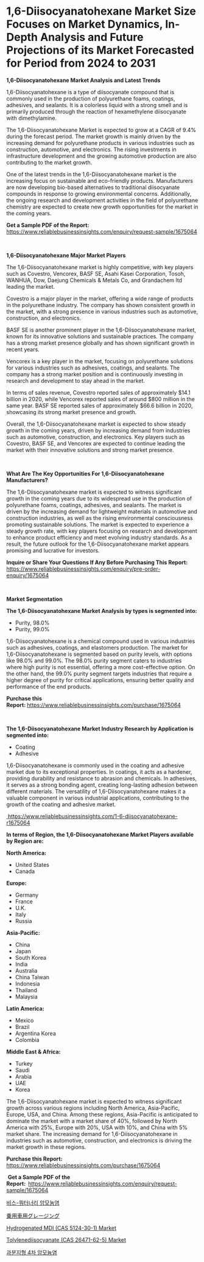 <p><h1>1,6-Diisocyanatohexane Market Size Focuses on Market Dynamics, In-Depth Analysis and Future Projections of its Market Forecasted for Period from 2024 to 2031</h1></p><p><strong>1,6-Diisocyanatohexane Market Analysis and Latest Trends</strong></p>
<p><p>1,6-Diisocyanatohexane is a type of diisocyanate compound that is commonly used in the production of polyurethane foams, coatings, adhesives, and sealants. It is a colorless liquid with a strong smell and is primarily produced through the reaction of hexamethylene diisocyanate with dimethylamine.</p><p>The 1,6-Diisocyanatohexane Market is expected to grow at a CAGR of 9.4% during the forecast period. The market growth is mainly driven by the increasing demand for polyurethane products in various industries such as construction, automotive, and electronics. The rising investments in infrastructure development and the growing automotive production are also contributing to the market growth.</p><p>One of the latest trends in the 1,6-Diisocyanatohexane market is the increasing focus on sustainable and eco-friendly products. Manufacturers are now developing bio-based alternatives to traditional diisocyanate compounds in response to growing environmental concerns. Additionally, the ongoing research and development activities in the field of polyurethane chemistry are expected to create new growth opportunities for the market in the coming years.</p></p>
<p><strong>Get a Sample PDF of the Report:&nbsp;</strong> <a href="https://www.reliablebusinessinsights.com/enquiry/request-sample/1675064">https://www.reliablebusinessinsights.com/enquiry/request-sample/1675064</a></p>
<p>&nbsp;</p>
<p><strong>1,6-Diisocyanatohexane Major Market Players</strong></p>
<p><p>The 1,6-Diisocyanatohexane market is highly competitive, with key players such as Covestro, Vencorex, BASF SE, Asahi Kasei Corporation, Tosoh, WANHUA, Dow, Daejung Chemicals & Metals Co, and Grandachem ltd leading the market. </p><p>Covestro is a major player in the market, offering a wide range of products in the polyurethane industry. The company has shown consistent growth in the market, with a strong presence in various industries such as automotive, construction, and electronics.</p><p>BASF SE is another prominent player in the 1,6-Diisocyanatohexane market, known for its innovative solutions and sustainable practices. The company has a strong market presence globally and has shown significant growth in recent years.</p><p>Vencorex is a key player in the market, focusing on polyurethane solutions for various industries such as adhesives, coatings, and sealants. The company has a strong market position and is continuously investing in research and development to stay ahead in the market.</p><p>In terms of sales revenue, Covestro reported sales of approximately $14.1 billion in 2020, while Vencorex reported sales of around $800 million in the same year. BASF SE reported sales of approximately $66.6 billion in 2020, showcasing its strong market presence and growth.</p><p>Overall, the 1,6-Diisocyanatohexane market is expected to show steady growth in the coming years, driven by increasing demand from industries such as automotive, construction, and electronics. Key players such as Covestro, BASF SE, and Vencorex are expected to continue leading the market with their innovative solutions and strong market presence.</p></p>
<p>&nbsp;</p>
<p><strong>What Are The Key Opportunities For 1,6-Diisocyanatohexane Manufacturers?</strong></p>
<p><p>The 1,6-Diisocyanatohexane market is expected to witness significant growth in the coming years due to its widespread use in the production of polyurethane foams, coatings, adhesives, and sealants. The market is driven by the increasing demand for lightweight materials in automotive and construction industries, as well as the rising environmental consciousness promoting sustainable solutions. The market is expected to experience a steady growth rate, with key players focusing on research and development to enhance product efficiency and meet evolving industry standards. As a result, the future outlook for the 1,6-Diisocyanatohexane market appears promising and lucrative for investors.</p></p>
<p><strong>Inquire or Share Your Questions If Any Before Purchasing This Report:</strong> <a href="https://www.reliablebusinessinsights.com/enquiry/pre-order-enquiry/1675064">https://www.reliablebusinessinsights.com/enquiry/pre-order-enquiry/1675064</a></p>
<p>&nbsp;</p>
<p><strong>Market Segmentation</strong></p>
<p><strong>The 1,6-Diisocyanatohexane Market Analysis by types is segmented into:</strong></p>
<p><ul><li>Purity, 98.0%</li><li>Purity, 99.0%</li></ul></p>
<p><p>1,6-Diisocyanatohexane is a chemical compound used in various industries such as adhesives, coatings, and elastomers production. The market for 1,6-Diisocyanatohexane is segmented based on purity levels, with options like 98.0% and 99.0%. The 98.0% purity segment caters to industries where high purity is not essential, offering a more cost-effective option. On the other hand, the 99.0% purity segment targets industries that require a higher degree of purity for critical applications, ensuring better quality and performance of the end products.</p></p>
<p><strong>Purchase this Report:&nbsp;</strong><a href="https://www.reliablebusinessinsights.com/purchase/1675064">https://www.reliablebusinessinsights.com/purchase/1675064</a></p>
<p>&nbsp;</p>
<p><strong>The 1,6-Diisocyanatohexane Market Industry Research by Application is segmented into:</strong></p>
<p><ul><li>Coating</li><li>Adhesive</li></ul></p>
<p><p>1,6-Diisocyanatohexane is commonly used in the coating and adhesive market due to its exceptional properties. In coatings, it acts as a hardener, providing durability and resistance to abrasion and chemicals. In adhesives, it serves as a strong bonding agent, creating long-lasting adhesion between different materials. The versatility of 1,6-Diisocyanatohexane makes it a valuable component in various industrial applications, contributing to the growth of the coating and adhesive market.</p></p>
<p><a href="https://www.reliablebusinessinsights.com/1-6-diisocyanatohexane-r1675064">&nbsp;https://www.reliablebusinessinsights.com/1-6-diisocyanatohexane-r1675064</a></p>
<p><strong>In terms of Region, the 1,6-Diisocyanatohexane Market Players available by Region are:</strong></p>
<p>
    <p> <strong> North America: </strong>
        <ul>
            <li>United States</li>
            <li>Canada</li>
        </ul>
        </p> 
    <p> <strong> Europe: </strong>
        <ul>
            <li>Germany</li>
            <li>France</li>
            <li>U.K.</li>
            <li>Italy</li>
            <li>Russia</li>
        </ul>
        </p> 
    <p> <strong> Asia-Pacific: </strong>
        <ul>
            <li>China</li>
            <li>Japan</li>
            <li>South Korea</li>
            <li>India</li>
            <li>Australia</li>
            <li>China Taiwan</li>
            <li>Indonesia</li>
            <li>Thailand</li>
            <li>Malaysia</li>
        </ul>
        </p> 
    <p> <strong> Latin America: </strong>
        <ul>
            <li>Mexico</li>
            <li>Brazil</li>
            <li>Argentina Korea</li>
            <li>Colombia</li>
        </ul>
        </p> 
    <p> <strong> Middle East & Africa: </strong>
        <ul>
            <li>Turkey</li>
            <li>Saudi</li>
            <li>Arabia</li>
            <li>UAE</li>
            <li>Korea</li>
        </ul>
    </p>
    </p>
<p><p>The 1,6-Diisocyanatohexane market is expected to witness significant growth across various regions including North America, Asia-Pacific, Europe, USA, and China. Among these regions, Asia-Pacific is anticipated to dominate the market with a market share of 40%, followed by North America with 25%, Europe with 20%, USA with 10%, and China with 5% market share. The increasing demand for 1,6-Diisocyanatohexane in industries such as automotive, construction, and electronics is driving the market growth in these regions.</p></p>
<p><strong>Purchase this Report: </strong><a href="https://www.reliablebusinessinsights.com/purchase/1675064">https://www.reliablebusinessinsights.com/purchase/1675064</a></p>
<p>&nbsp;<strong>Get a Sample PDF of the Report:&nbsp;&nbsp;</strong><a href="https://www.reliablebusinessinsights.com/enquiry/request-sample/1675064">https://www.reliablebusinessinsights.com/enquiry/request-sample/1675064</a></p>
<p><strong></strong></p>
<p><p><a href="https://github.com/lzrvbyqzftro57/Market-Research-Report-List-2/blob/main/4395611101291.md">비스-쿼터너리 암모늄염</a></p><p><a href="https://github.com/hilmi-2a/Market-Research-Report-List-1/blob/main/8919063107223.md">乗用車用グレージング</a></p><p><a href="https://github.com/jerrycopelandthomaswsqd8q/Market-Research-Report-List-2/blob/main/hydrogenated-mdi-cas-5124-30-1-market.md">Hydrogenated MDI (CAS 5124-30-1) Market</a></p><p><a href="https://github.com/brenzgnarento/Market-Research-Report-List-2/blob/main/tolylenediisocyanate-cas-26471-62-5-market.md">Tolylenediisocyanate (CAS 26471-62-5) Market</a></p><p><a href="https://github.com/vs019sa3m8x/Market-Research-Report-List-2/blob/main/4835021101292.md">과분지형 4차 암모늄염</a></p></p>